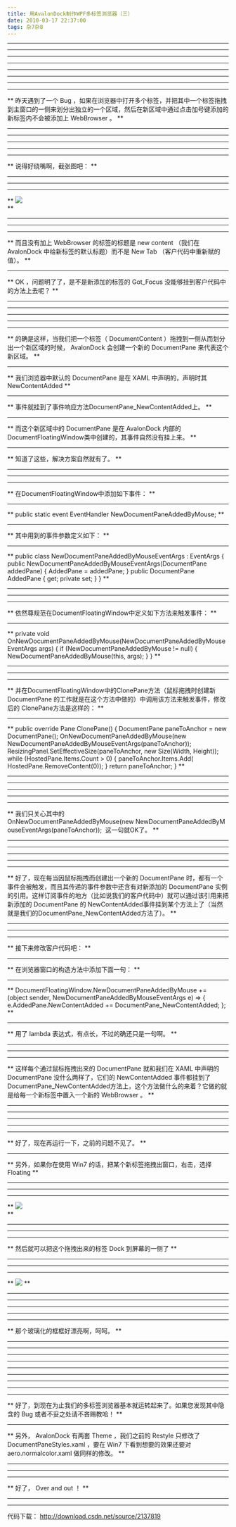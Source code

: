 ```yaml
---
title: 用AvalonDock制作WPF多标签浏览器（三）
date: 2010-03-17 22:37:00
tags: 杂7杂8
---
```

** **

** **

** **

** **

** **

** **

** **

** **

** 昨天遇到了一个  Bug  ，如果在浏览器中打开多个标签，并把其中一个标签拖拽到主窗口的一侧来划分出独立的一个区域，然后在新区域中通过点击加号键添加的新标签内不会被添加上  WebBrowser  。  **

** **

** **

** **

** **

** **

** 说得好绕嘴啊，截张图吧：  **

** **

** **

** **

** ![](http://images.cnblogs.com/cnblogs_com/cuipengfei/2010-03-17_21-21-44.jpg)   
**

** **

** **

** **

** 而且没有加上  WebBrowser  的标签的标题是  new content  （我们在  AvalonDock  中给新标签的默认标题）而不是  New Tab  （客户代码中重新赋的值）。  **

** **

** OK  ，问题明了了，是不是新添加的标签的  Got_Focus  没能够挂到客户代码中的方法上去呢？  **

** **

** **

** **

** **

** **

** 的确是这样，当我们把一个标签（  DocumentContent  ）拖拽到一侧从而划分出一个新区域的时候，  AvalonDock  会创建一个新的  DocumentPane  来代表这个新区域。  **

** **

** 我们浏览器中默认的  DocumentPane  是在  XAML  中声明的，声明时其  NewContentAdded  **

** **

** 事件就挂到了事件响应方法DocumentPane_NewContentAdded上。  **

** **

** 而这个新区域中的  DocumentPane  是在  AvalonDock  内部的  DocumentFloatingWindow类中创建的，其事件自然没有挂上来。  **

** **

** 知道了这些，解决方案自然就有了。  **

** **

** **

** **

** 在DocumentFloatingWindow中添加如下事件：  **

** **

** public static event EventHandler<NewDocumentPaneAddedByMouseEventArgs> NewDocumentPaneAddedByMouse; **

** **

** 其中用到的事件参数定义如下：  **

** **

** public class NewDocumentPaneAddedByMouseEventArgs : EventArgs { public NewDocumentPaneAddedByMouseEventArgs(DocumentPane addedPane) { AddedPane = addedPane; } public DocumentPane AddedPane { get; private set; } } **

** **

** **

** **

** 依然尊规范在DocumentFloatingWindow中定义如下方法来触发事件：  **

** **

** private void OnNewDocumentPaneAddedByMouse(NewDocumentPaneAddedByMouseEventArgs args) { if (NewDocumentPaneAddedByMouse != null) { NewDocumentPaneAddedByMouse(this, args); } } **

** **

** **

** **

** 并在DocumentFloatingWindow中的ClonePane方法（鼠标拖拽时创建新  DocumentPane  的工作就是在这个方法中做的）中调用该方法来触发事件，修改后的  ClonePane方法是这样的：  **

** **

** public override Pane ClonePane() { DocumentPane paneToAnchor = new DocumentPane(); OnNewDocumentPaneAddedByMouse(new NewDocumentPaneAddedByMouseEventArgs(paneToAnchor)); ResizingPanel.SetEffectiveSize(paneToAnchor, new Size(Width, Height)); while (HostedPane.Items.Count > 0) { paneToAnchor.Items.Add( HostedPane.RemoveContent(0)); } return paneToAnchor; } **

** **

** **

** **

** **

** **

** 我们只关心其中的OnNewDocumentPaneAddedByMouse(new NewDocumentPaneAddedByMouseEventArgs(paneToAnchor));  这一句就OK了。  **

** **

** **

** **

** **

** **

** 好了，现在每当因鼠标拖拽而创建出一个新的  DocumentPane  时，都有一个事件会被触发，而且其传递的事件参数中还含有对新添加的  DocumentPane  实例的引用。这样订阅事件的地方（比如说我们的客户代码中）就可以通过该引用来把新添加的  DocumentPane  的  NewContentAdded事件挂到某个方法上了（当然就是我们的DocumentPane_NewContentAdded方法了）。  **

** **

** **

** **

** 接下来修改客户代码吧：  **

** **

** 在浏览器窗口的构造方法中添加下面一句：  **

** **

** DocumentFloatingWindow.NewDocumentPaneAddedByMouse += (object sender, NewDocumentPaneAddedByMouseEventArgs e) => { e.AddedPane.NewContentAdded += DocumentPane_NewContentAdded; }; **

** **

** 用了  lambda  表达式，有点长，不过的确还只是一句啊。  **

** **

** **

** **

** 这样每个通过鼠标拖拽出来的  DocumentPane  就和我们在  XAML  中声明的  DocumentPane  没什么两样了，它们的  NewContentAdded 事件都挂到了DocumentPane_NewContentAdded方法上，这个方法做什么的来着？它做的就是给每一个新标签中置入一个新的  WebBrowser  。  **

** **

** **

** **

** **

** **

** 好了，现在再运行一下，之前的问题不见了。  **

** **

** 另外，如果你在使用  Win7  的话，把某个新标签拖拽出窗口，右击，选择  Floating  **

** **

** **

** **

** ![](http://images.cnblogs.com/cnblogs_com/cuipengfei/2010-03-17_21-58-17.jpg)   
**

** **

** **

** **

** 然后就可以把这个拖拽出来的标签  Dock  到屏幕的一侧了  **

** **

** **

** **

** ![](http://images.cnblogs.com/cnblogs_com/cuipengfei/2010-03-17_21-59-16.jpg) **

** **

** **

** **

** **

** **

** 那个玻璃化的框框好漂亮啊，呵呵。  **

** **

** **

** **

** **

** **

** **

** **

** **

** **

** 好了，到现在为止我们的多标签浏览器基本就运转起来了。如果您发现其中隐含的  Bug  或者不妥之处请不吝赐教哈！  **

** **

** 另外，  AvalonDock  有两套  Theme  ，我们之前的  Restyle  只修改了  DocumentPaneStyles.xaml  ，要在  Win7  下看到想要的效果还要对  aero.normalcolor.xaml  做同样的修改。  **

** **

** **

** **

** 好了，  Over and out  ！  **

** **

** **

代码下载： [ http://download.csdn.net/source/2137819
](http://download.csdn.net/source/2137819)



